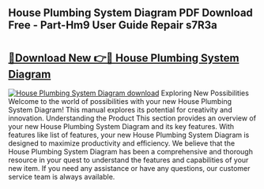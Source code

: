 ## House Plumbing System Diagram PDF Download Free - Part-Hm9 User Guide Repair s7R3a

# <h2><a href="http://dfhvo98.blite.top/?on=House+Plumbing+System+Diagram">🔗Download New 👉🔴 House Plumbing System Diagram</a></h2>

[![House Plumbing System Diagram download](https://i.imgur.com/lujVjoI.png)](http://dfhvo98.blite.top/?on=House+Plumbing+System+Diagram)
Exploring New Possibilities Welcome to the world of possibilities with your new House Plumbing System Diagram! This manual explores its potential for creativity and innovation. Understanding the Product This section provides an overview of your new House Plumbing System Diagram and its key features. With features like list of features, your new House Plumbing System Diagram is designed to maximize productivity and efficiency. We believe that the House Plumbing System Diagram has been a comprehensive and thorough resource in your quest to understand the features and capabilities of your new item. If you need any assistance or have any questions, our customer service team is always available.
